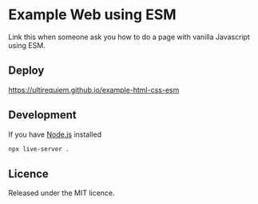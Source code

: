 # Example Web using ESM

Link this when someone ask you how to do a page with vanilla Javascript using
ESM.

## Deploy

https://ultirequiem.github.io/example-html-css-esm

## Development

If you have [Node.js](https://nodejs.org) installed

```sh
npx live-server .
```

## Licence

Released under the MIT licence.
